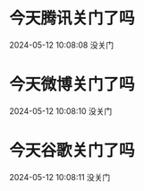 # 今天腾讯关门了吗

2024-05-12 10:08:08 没关门

# 今天微博关门了吗

2024-05-12 10:08:10 没关门

# 今天谷歌关门了吗

2024-05-12 10:08:11 没关门

